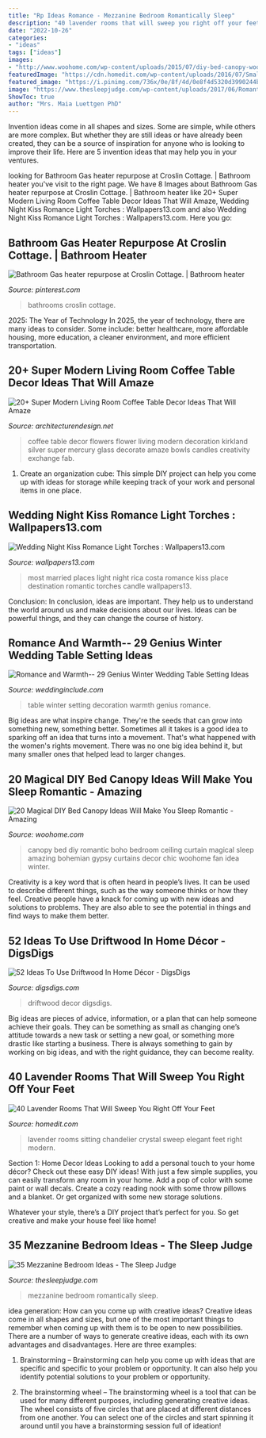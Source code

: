 ```yaml
---
title: "Rp Ideas Romance - Mezzanine Bedroom Romantically Sleep"
description: "40 lavender rooms that will sweep you right off your feet"
date: "2022-10-26"
categories:
- "ideas"
tags: ["ideas"]
images:
- "http://www.woohome.com/wp-content/uploads/2015/07/diy-bed-canopy-woohome-7.jpg"
featuredImage: "https://cdn.homedit.com/wp-content/uploads/2016/07/Small-levender-room-design.jpg"
featured_image: "https://i.pinimg.com/736x/0e/8f/4d/0e8f4d5320d3990244b574dd8ca73ddd--reading-centers-zach.jpg"
image: "https://www.thesleepjudge.com/wp-content/uploads/2017/06/Romantically-White.jpg"
ShowToc: true
author: "Mrs. Maia Luettgen PhD"
---
```



Invention ideas come in all shapes and sizes. Some are simple, while others are more complex. But whether they are still ideas or have already been created, they can be a source of inspiration for anyone who is looking to improve their life. Here are 5 invention ideas that may help you in your ventures.

	

		
looking for Bathroom Gas heater repurpose at Croslin Cottage. | Bathroom heater you've visit to the right page. We have 8 Images about Bathroom Gas heater repurpose at Croslin Cottage. | Bathroom heater like 20+ Super Modern Living Room Coffee Table Decor Ideas That Will Amaze, Wedding Night Kiss Romance Light Torches : Wallpapers13.com and also Wedding Night Kiss Romance Light Torches : Wallpapers13.com. Here you go:
		
    
## Bathroom Gas Heater Repurpose At Croslin Cottage. | Bathroom Heater

<img loading=lazy src="https://i.pinimg.com/736x/0e/8f/4d/0e8f4d5320d3990244b574dd8ca73ddd--reading-centers-zach.jpg" onerror="this.onerror=null;this.src='https://tse4.mm.bing.net/th?id=OIP.0LFjeXECEKZ253S1ElshyQHaJ4&amp;pid=15.1';" alt="Bathroom Gas heater repurpose at Croslin Cottage. | Bathroom heater">

_Source: pinterest.com_

>bathrooms croslin cottage. 

	

2025: The Year of Technology
In 2025, the year of technology, there are many ideas to consider. Some include: better healthcare, more affordable housing, more education, a cleaner environment, and more efficient transportation.

    
## 20+ Super Modern Living Room Coffee Table Decor Ideas That Will Amaze

<img loading=lazy src="http://cdn.architecturendesign.net/wp-content/uploads/2015/11/AD-19-creative-adorable-flower-coffee-table-decor.jpg" onerror="this.onerror=null;this.src='https://tse3.mm.bing.net/th?id=OIP.36Vf7fsXXKrlDgYqCOT8KwHaLA&amp;pid=15.1';" alt="20+ Super Modern Living Room Coffee Table Decor Ideas That Will Amaze">

_Source: architecturendesign.net_

>coffee table decor flowers flower living modern decoration kirkland silver super mercury glass decorate amaze bowls candles creativity exchange fab. 

	

1. Create an organization cube: This simple DIY project can help you come up with ideas for storage while keeping track of your work and personal items in one place.

    
## Wedding Night Kiss Romance Light Torches : Wallpapers13.com

<img loading=lazy src="https://www.wallpapers13.com/wp-content/uploads/2015/11/Wedding-night-kiss-romance-light-torches.jpg" onerror="this.onerror=null;this.src='https://tse1.mm.bing.net/th?id=OIP.9ppmFIAXVTzdgBA_NL01rgHaEo&amp;pid=15.1';" alt="Wedding Night Kiss Romance Light Torches : Wallpapers13.com">

_Source: wallpapers13.com_

>most married places light night rica costa romance kiss place destination romantic torches candle wallpapers13. 

	

Conclusion:
In conclusion, ideas are important. They help us to understand the world around us and make decisions about our lives. Ideas can be powerful things, and they can change the course of history.

    
## Romance And Warmth-- 29 Genius Winter Wedding Table Setting Ideas

<img loading=lazy src="http://www.weddinginclude.com/wp-content/uploads/2017/09/winter-table-decoration-with-vintage-glam.jpg" onerror="this.onerror=null;this.src='https://tse1.mm.bing.net/th?id=OIP.ZvTFi6W64oDd2PUe19ftHgHaLH&amp;pid=15.1';" alt="Romance and Warmth-- 29 Genius Winter Wedding Table Setting Ideas">

_Source: weddinginclude.com_

>table winter setting decoration warmth genius romance. 

	

Big ideas are what inspire change. They're the seeds that can grow into something new, something better. Sometimes all it takes is a good idea to sparking off an idea that turns into a movement. That's what happened with the women's rights movement. There was no one big idea behind it, but many smaller ones that helped lead to larger changes.

    
## 20 Magical DIY Bed Canopy Ideas Will Make You Sleep Romantic - Amazing

<img loading=lazy src="http://www.woohome.com/wp-content/uploads/2015/07/diy-bed-canopy-woohome-7.jpg" onerror="this.onerror=null;this.src='https://tse1.mm.bing.net/th?id=OIP.LZTqIm2eGwprtgqTZqKl4QHaLH&amp;pid=15.1';" alt="20 Magical DIY Bed Canopy Ideas Will Make You Sleep Romantic - Amazing">

_Source: woohome.com_

>canopy bed diy romantic boho bedroom ceiling curtain magical sleep amazing bohemian gypsy curtains decor chic woohome fan idea winter. 

	

Creativity is a key word that is often heard in people’s lives. It can be used to describe different things, such as the way someone thinks or how they feel. Creative people have a knack for coming up with new ideas and solutions to problems. They are also able to see the potential in things and find ways to make them better.

    
## 52 Ideas To Use Driftwood In Home Décor - DigsDigs

<img loading=lazy src="https://www.digsdigs.com/photos/ideas-to-use-driftwood-in-home-decor-35.jpg" onerror="this.onerror=null;this.src='https://tse2.mm.bing.net/th?id=OIP.rIEcS8OP17iq6vXUCIrKkgHaJ4&amp;pid=15.1';" alt="52 Ideas To Use Driftwood In Home Décor - DigsDigs">

_Source: digsdigs.com_

>driftwood decor digsdigs. 

	

Big ideas are pieces of advice, information, or a plan that can help someone achieve their goals. They can be something as small as changing one’s attitude towards a new task or setting a new goal, or something more drastic like starting a business. There is always something to gain by working on big ideas, and with the right guidance, they can become reality.

    
## 40 Lavender Rooms That Will Sweep You Right Off Your Feet

<img loading=lazy src="https://cdn.homedit.com/wp-content/uploads/2016/07/Small-levender-room-design.jpg" onerror="this.onerror=null;this.src='https://tse3.mm.bing.net/th?id=OIP.WcvpYfmAMq4mPeTsuDTypQHaJ4&amp;pid=15.1';" alt="40 Lavender Rooms That Will Sweep You Right Off Your Feet">

_Source: homedit.com_

>lavender rooms sitting chandelier crystal sweep elegant feet right modern. 

	

Section 1: Home Decor Ideas
Looking to add a personal touch to your home décor? Check out these easy DIY ideas!
With just a few simple supplies, you can easily transform any room in your home. Add a pop of color with some paint or wall decals. Create a cozy reading nook with some throw pillows and a blanket. Or get organized with some new storage solutions.

Whatever your style, there’s a DIY project that’s perfect for you. So get creative and make your house feel like home!

    
## 35 Mezzanine Bedroom Ideas - The Sleep Judge

<img loading=lazy src="https://www.thesleepjudge.com/wp-content/uploads/2017/06/Romantically-White.jpg" onerror="this.onerror=null;this.src='https://tse2.mm.bing.net/th?id=OIP.zKG_XsksG36SMSmTkXMlkgHaLH&amp;pid=15.1';" alt="35 Mezzanine Bedroom Ideas - The Sleep Judge">

_Source: thesleepjudge.com_

>mezzanine bedroom romantically sleep. 

	

idea generation: How can you come up with creative ideas?
Creative ideas come in all shapes and sizes, but one of the most important things to remember when coming up with them is to be open to new possibilities. There are a number of ways to generate creative ideas, each with its own advantages and disadvantages. Here are three examples:
1. Brainstorming – Brainstorming can help you come up with ideas that are specific and specific to your problem or opportunity. It can also help you identify potential solutions to your problem or opportunity.

2. The brainstorming wheel – The brainstorming wheel is a tool that can be used for many different purposes, including generating creative ideas. The wheel consists of five circles that are placed at different distances from one another. You can select one of the circles and start spinning it around until you have a brainstorming session full of ideation!


